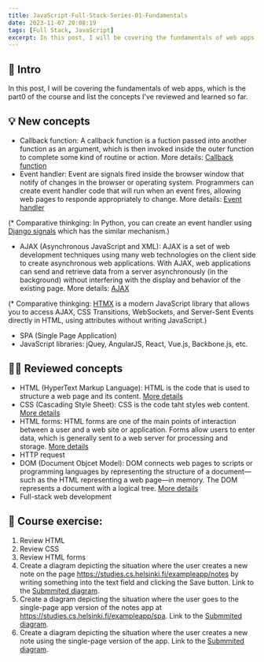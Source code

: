 ```yaml
---
title: JavaScript-Full-Stack-Series-01-Fundamentals
date: 2023-11-07 20:08:19
tags: [Full Stack, JavaScript]
excerpt: In this post, I will be covering the fundamentals of web apps, which is the part0 of the course and list the concepts I've reviewed and learned so far...
---
```


## 🔎 Intro

In this post, I will be covering the fundamentals of web apps, which is the part0 of the course and list the concepts I've reviewed and learned so far.

## 💡 New concepts

- Callback function: A callback function is a fuction passed into another function as an argument, which is then invoked inside the outer function to complete some kind of routine or action. More details: [Callback function](https://developer.mozilla.org/en-US/docs/Glossary/Callback_function) 
- Event handler: Event are signals fired inside the browser window that notify of changes in the browser or operating system. Programmers can create event handler code that will run when an event fires, allowing web pages to responde appropriately to change. More details: [Event handler](https://developer.mozilla.org/en-US/docs/Web/Events/Event_handlers)

(* Comparative thinkging: In Python, you can create an event handler using [Django signals](https://docs.djangoproject.com/en/4.2/topics/signals/) which has the similar mechanism.)
- AJAX (Asynchronous JavaScript and XML): AJAX is a set of web development techniques using many web technologies on the client side to create asynchronous web applications. With AJAX, web applications can send and retrieve data from a server asynchronously (in the background) without interfering with the display and behavior of the existing page. More details: [AJAX](https://developer.mozilla.org/en-US/docs/Web/Guide/AJAX/Getting_Started)

(* Comparative thinkging: [HTMX](https://htmx.org/docs/) is a modern JavaScript library that allows you to access AJAX, CSS Transitions, WebSockets, and Server-Sent Events directly in HTML, using attributes without writing JavaScript.)
- SPA (Single Page Application)
- JavaScript libraries: jQuey, AngularJS, React, Vue.js, Backbone.js, etc.

## 👨‍💻 Reviewed concepts

- HTML (HyperText Markup Language): HTML is the code that is used to structure a web page and its content. [More details](https://developer.mozilla.org/en-US/docs/Learn/Getting_started_with_the_web/HTML_basics)
- CSS (Cascading Style Sheet): CSS is the code taht styles web content. [More details](https://developer.mozilla.org/en-US/docs/Learn/Getting_started_with_the_web/CSS_basics)
- HTML forms: HTML forms are one of the main points of interaction between a user and a web site or application. Forms allow users to enter data, which is generally sent to a web server for processing and storage. [More details](https://developer.mozilla.org/en-US/docs/Learn/Forms/Your_first_form)
- HTTP request
- DOM (Document Objcet Model): DOM connects web pages to scripts or programming languages by representing the structure of a document—such as the HTML representing a web page—in memory. The DOM represents a document with a logical tree. [More details](https://developer.mozilla.org/en-US/docs/Web/API/Document_Object_Model)
- Full-stack web development

## 📝 Course exercise:

1. Review HTML
2. Review CSS
3. Review HTML forms
4. Create a diagram depicting the situation where the user creates a new note on the page https://studies.cs.helsinki.fi/exampleapp/notes by writing something into the text field and clicking the Save button. Link to the [Submmited diagram](https://github.com/Dogecat0/fullstack_open/blob/main/part0/new_note_diagram.md).
5. Create a diagram depicting the situation where the user goes to the single-page app version of the notes app at https://studies.cs.helsinki.fi/exampleapp/spa. Link to the [Submmited diagram](https://github.com/Dogecat0/fullstack_open/blob/main/part0/spa_diagram.md).
6. Create a diagram depicting the situation where the user creates a new note using the single-page version of the app. Link to the [Submmited diagram](https://github.com/Dogecat0/fullstack_open/blob/main/part0/new_note_spa_diagram.md).
